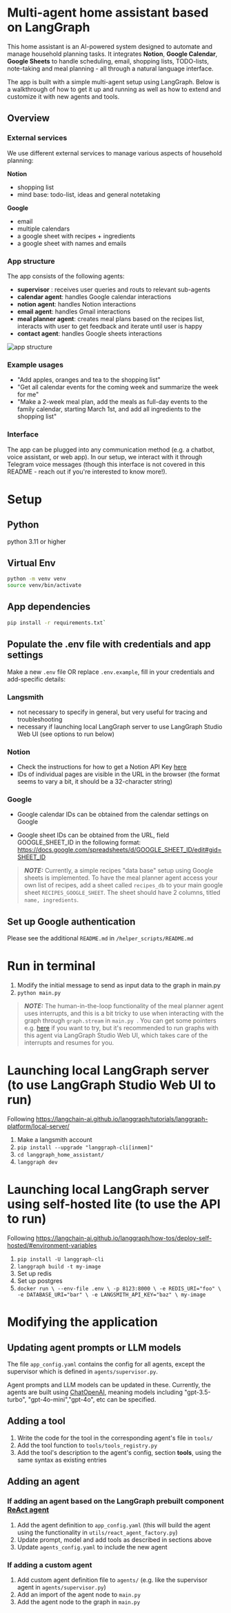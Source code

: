 # Multi-agent home assistant based on LangGraph

This home assistant is an AI-powered system designed to automate and manage household planning tasks. It integrates **Notion**, **Google Calendar**, **Google Sheets** to handle scheduling, email, shopping lists, TODO-lists, note-taking and meal planning - all through a natural language interface.


The app is built with a simple multi-agent setup using LangGraph. Below is a walkthrough of how to get it up and running as well as how to extend and customize it with new agents and tools.


## Overview

### External services

We use different external services to manage various aspects of household planning:

**Notion**
* shopping list
* mind base: todo-list, ideas and general notetaking

**Google**
* email
* multiple calendars
* a google sheet with recipes + ingredients
* a google sheet with names and emails

### App structure

The app consists of the following agents:
* **supervisor** : receives user queries and routs to relevant sub-agents
* **calendar agent**: handles Google calendar interactions
* **notion agent**: handles Notion interactions
* **email agent**: handles Gmail interactions
* **meal planner agent**: creates meal plans based on the recipes list, interacts with user to get feedback and iterate until user is happy
* **contact agent**: handles Google sheets interactions


![app structure](ai-app.png)


### Example usages

* "Add apples, oranges and tea to the shopping list"
* "Get all calendar events for the coming week and summarize the week for me"
* "Make a 2-week meal plan, add the meals as full-day events to the family calendar, starting March 1st, and add all ingredients to the shopping list"


### Interface

The app can be plugged into any communication method (e.g. a chatbot, voice assistant, or web app). In our setup, we interact with it through Telegram voice messages (though this interface is not covered in this README - reach out if you're interested to know more!).



# Setup

## Python

python 3.11 or higher

## Virtual Env

```bash
python -m venv venv
source venv/bin/activate
```

## App dependencies
```bash
pip install -r requirements.txt`
```

## Populate the .env file with credentials and app settings

Make a new `.env` file OR replace `.env.example`, fill in your credentials and add-specific details:

### Langsmith
* not necessary to specify in general, but very useful for tracing and troubleshooting
* necessary if launching local LangGraph server to use LangGraph Studio Web UI (see options to run below)

### Notion 

* Check the instructions for how to get a Notion API Key [here](https://developers.notion.com/docs/create-a-notion-integration) 
* IDs of individual pages are visible in the URL in the browser (the format seems to vary a bit, it should be a 32-character string)

### Google

* Google calendar IDs can be obtained from the calendar settings on Google

* Google sheet IDs can be obtained from the URL, field GOOGLE_SHEET_ID in the following format: 
https://docs.google.com/spreadsheets/d/GOOGLE_SHEET_ID/edit#gid=SHEET_ID

> **_NOTE:_**  Currently, a simple recipes "data base" setup using Google sheets is implemented. To have the meal planner agent access your own list of recipes, add a sheet called `recipes_db` to your main google sheet `RECIPES_GOOGLE_SHEET`. The sheet should have 2 columns, titled `name, ingredients`.


## Set up Google authentication

Please see the additional `README.md` in `/helper_scripts/README.md`

# Run in terminal

1. Modify the initial message to send as input data to the graph in main.py 
2.  `python main.py `


> **_NOTE:_**  The human-in-the-loop functionality of the meal planner agent uses interrupts, and this is a bit tricky to use when interacting with the graph through `graph.stream` in `main.py `. You can get some pointers e.g. [here](https://langchain-ai.github.io/langgraph/concepts/human_in_the_loop/#interrupt) if you want to try, but it's recommended to run graphs with this agent via LangGraph Studio Web UI, which takes care of the interrupts and resumes for you.

# Launching local LangGraph server (to use LangGraph Studio Web UI to run)

Following https://langchain-ai.github.io/langgraph/tutorials/langgraph-platform/local-server/ 

1. Make a langsmith account
2. `pip install --upgrade "langgraph-cli[inmem]"`
3. `cd langgraph_home_assistant/`
4. `langgraph dev`


# Launching local LangGraph server using self-hosted lite (to use the API to run)

Following https://langchain-ai.github.io/langgraph/how-tos/deploy-self-hosted/#environment-variables

1. `pip install -U langgraph-cli`
2. `langgraph build -t my-image`
3. Set up redis
4. Set up postgres
5. `docker run \
    --env-file .env \
    -p 8123:8000 \
    -e REDIS_URI="foo" \
    -e DATABASE_URI="bar" \
    -e LANGSMITH_API_KEY="baz" \
    my-image`


# Modifying the application

## Updating agent prompts or LLM models

The file `app_config.yaml` contains the config for all agents, except the supervisor which is defined in `agents/supervisor.py`.

Agent prompts and LLM models can be updated in these. Currently, the agents are built using [ChatOpenAI](https://python.langchain.com/docs/integrations/chat/openai/), meaning models including "gpt-3.5-turbo", "gpt-4o-mini","gpt-4o", etc can be specified. 

## Adding a tool

1. Write the code for the tool in the corresponding agent's file in `tools/`
2. Add the tool function to `tools/tools_registry.py`
3. Add the tool's description to the agent's config, section **tools**, using the same syntax as existing entries

## Adding an agent

### If adding an agent based on the LangGraph prebuilt component [ReAct agent](https://langchain-ai.github.io/langgraph/how-tos/create-react-agent/)

1. Add the agent definition to `app_config.yaml` (this will build the agent using the functionality in `utils/react_agent_factory.py`)
2. Update prompt, model and add tools as described in sections above
3. Update `agents_config.yaml` to include the new agent

### If adding a custom agent 

1. Add custom agent definition file to `agents/` (e.g. like the supervisor agent in `agents/supervisor.py`)
2. Add an import of the agent node to `main.py`
3. Add the agent node to the graph in `main.py`
